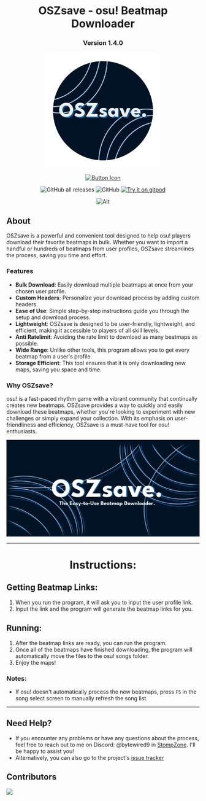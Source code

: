 <div align=center>
    
# OSZsave - osu! Beatmap Downloader
### Version 1.4.0

<img src="readme/oszsave.png"
           alt="OSZsave logo"
             style="height: 300px; width: auto;" />
             
[![Button Icon]][Link]

[Button Icon]: https://img.shields.io/badge/Installation-0b5394?style=for-the-badge&logoColor=white&logo=DocuSign

[Link]: https://github.com/ByteWired9/OSZsave/releases/latest/download/oszsave.exe

![GitHub all releases](https://img.shields.io/github/downloads/ByteWired9/OSZsave/total) ![GitHub](https://img.shields.io/github/license/ByteWired9/OSZsave) [![Try it on gitpod](https://img.shields.io/badge/try-on%20gitpod-brightgreen.svg)](https://gitpod.io/#https://github.com/ByteWired9/OSZsave)

![Alt](https://repobeats.axiom.co/api/embed/2f27874e8d63822708652ad365fbf2e0b9a9d121.svg "Repobeats analytics image")
</div>
   
## About

OSZsave is a powerful and convenient tool designed to help osu! players download their favorite beatmaps in bulk. Whether you want to import a handful or hundreds of beatmaps from user profiles, OSZsave streamlines the process, saving you time and effort.

### Features
- **Bulk Download**: Easily download multiple beatmaps at once from your chosen user profile.
- **Custom Headers**: Personalize your download process by adding custom headers.
- **Ease of Use**: Simple step-by-step instructions guide you through the setup and download process.
- **Lightweight**: OSZsave is designed to be user-friendly, lightweight, and efficient, making it accessible to players of all skill levels.
- **Anti Ratelimit**: Avoiding the rate limit to download as many beatmaps as possible.
- **Wide Range**: Unlike other tools, this program allows you to get every beatmap from a user's profile.
- **Storage Efficient**: This tool ensures that it is only downloading new maps, saving you space and time.

### Why OSZsave?
osu! is a fast-paced rhythm game with a vibrant community that continually creates new beatmaps. OSZsave provides a way to quickly and easily download these beatmaps, whether you're looking to experiment with new challenges or simply expand your collection. With its emphasis on user-friendliness and efficiency, OSZsave is a must-have tool for osu! enthusiasts.

<img src="readme/OSZbanner-lite.png"
           alt="OSZ Banner"/>
<div align=center>

---
    
# Instructions:
</div>

## Getting Beatmap Links:

1. When you run the program, it will ask you to input the user profile link.
2. Input the link and the program will generate the beatmap links for you.

## Running:

1. After the beatmap links are ready, you can run the program.
2. Once all of the beatmaps have finished downloading, the program will automatically move the files to the osu! songs folder.
3. Enjoy the maps!

### Notes:
- If osu! doesn't automatically process the new beatmaps, press `F5` in the song select screen to manually refresh the song list.

---

## Need Help?
- If you encounter any problems or have any questions about the process, feel free to reach out to me on Discord: @bytewired9 in [StompZone](https://discord.io/stomp). I'll be happy to assist you!
- Alternatively, you can also go to the project's [issue tracker](https://github.com/ByteWired9/OSZsave/issues)

## Contributors
<a href = "https://github.com/ByteWired9/oszsave/graphs/contributors">
  <img src = "https://contrib.rocks/image?repo=bytewired9/oszsave"/>
</a>
